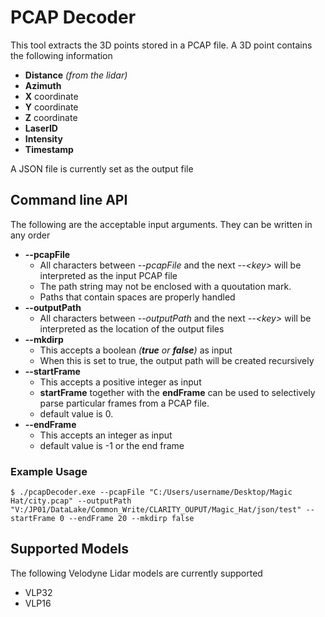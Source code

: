 # PCAP Decoder
This tool extracts the 3D points stored in a PCAP file.
A 3D point contains the following information
* **Distance** *(from the lidar)*
* **Azimuth**
* **X** coordinate
* **Y** coordinate
* **Z** coordinate
* **LaserID**
* **Intensity**
* **Timestamp**

A JSON file is currently set as the output file

## Command line API
The following are the acceptable input arguments. They can be written in any order
* **--pcapFile**
  * All characters between *--pcapFile* and the next *--\<key\>* will be interpreted as the input PCAP file
  * The path string may not be enclosed with a quoutation mark.
  * Paths that contain spaces are properly handled
* **--outputPath**
  * All characters between *--outputPath* and the next *--\<key\>* will be interpreted as the location of the output files
* **--mkdirp**
  * This accepts a boolean *(**true** or **false**)* as input
  * When this is set to true, the output path will be created recursively
* **--startFrame**
  * This accepts a positive integer as input
  * **startFrame** together with the **endFrame** can be used to selectively parse particular frames from a PCAP file.
  * default value is 0.
* **--endFrame**
  * This accepts an integer as input
  * default value is -1 or the end frame

### Example Usage
```console
$ ./pcapDecoder.exe --pcapFile "C:/Users/username/Desktop/Magic Hat/city.pcap" --outputPath "V:/JP01/DataLake/Common_Write/CLARITY_OUPUT/Magic_Hat/json/test" --startFrame 0 --endFrame 20 --mkdirp false
```

## Supported Models
The following Velodyne Lidar models are currently supported
* VLP32
* VLP16


